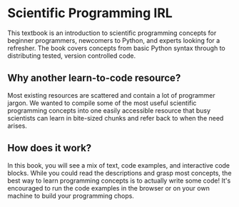 # Scientific Programming IRL

This textbook is an introduction to scientific programming concepts for beginner programmers, newcomers to Python, and experts looking for a refresher. The book covers concepts from basic Python syntax through to distributing tested, version controlled code.

## Why another learn-to-code resource?

Most existing resources are scattered and contain a lot of programmer jargon. We wanted to compile some of the most useful scientific programming concepts into one easily accessible resource that busy scientists can learn in bite-sized chunks and refer back to when the need arises.

## How does it work?

In this book, you will see a mix of text, code examples, and interactive code blocks. While you could read the descriptions and grasp most concepts, the best way to learn programming concepts is to actually write some code! It's encouraged to run the code examples in the browser or on your own machine to build your programming chops.

